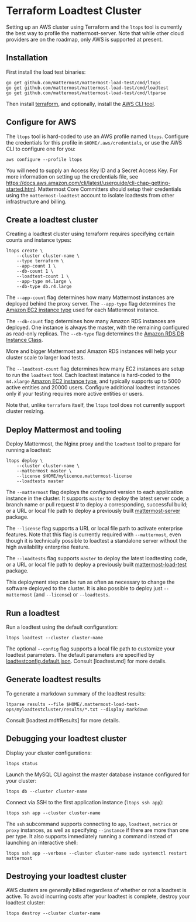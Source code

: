# Terraform Loadtest Cluster

Setting up an AWS cluster using Terraform and the `ltops` tool is currently the best way to profile the mattermost-server. Note that while other cloud providers are on the roadmap, only AWS is supported at present.

## Installation

First install the load test binaries:
```
go get github.com/mattermost/mattermost-load-test/cmd/ltops
go get github.com/mattermost/mattermost-load-test/cmd/loadtest
go get github.com/mattermost/mattermost-load-test/cmd/ltparse
```

Then install [terraform](https://www.terraform.io/intro/getting-started/install.html), and optionally, install the [AWS CLI tool](https://aws.amazon.com/cli/).

## Configure for AWS

The `ltops` tool is hard-coded to use an AWS profile named `ltops`. Configure the credentials for this profile in `$HOME/.aws/credentials`, or use the AWS CLI to configure one for you:
```
aws configure --profile ltops
```

You will need to supply an Access Key ID and a Secret Access Key. For more information on setting up the credentials file, see https://docs.aws.amazon.com/cli/latest/userguide/cli-chap-getting-started.html. Mattermost Core Committers should setup their credentials using the `mattermost-loadtest` account to isolate loadtests from other infrastructure and billing.

## Create a loadtest cluster

Creating a loadtest cluster using terraform requires specifying certain counts and instance types:
```
ltops create \
    --cluster cluster-name \
    --type terraform \
    --app-count 1 \
    --db-count 1 \
    --loadtest-count 1 \
    --app-type m4.large \
    --db-type db.r4.large
```

The `--app-count` flag determines how many Mattermost instances are deployed behind the proxy server. The `--app-type` flag determines the [Amazon EC2 instance type](https://aws.amazon.com/ec2/instance-types/) used for each Mattermost instance.

The `--db-count` flag determines how many Amazon RDS instances are deployed. One instance is always the master, with the remaining configured as read-only replicas. The `--db-type` flag determines the [Amazon RDS DB Instance Class](https://docs.aws.amazon.com/AmazonRDS/latest/UserGuide/Concepts.DBInstanceClass.html).

More and bigger Mattermost and Amazon RDS instances will help your cluster scale to larger load tests.

The `--loadtest-count` flag determines how many EC2 instances are setup to run the `loadtest` tool. Each loadtest instance is hard-coded to the `m4.xlarge` [Amazon EC2 instance type](https://aws.amazon.com/ec2/instance-types/), and typically supports up to 5000 active entities and 20000 users. Configure additional loadtest instances only if your testing requires more active entities or users.

Note that, unlike `terraform` itself, the `ltops` tool does not currently support cluster resizing.

## Deploy Mattermost and tooling

Deploy Mattermost, the Nginx proxy and the `loadtest` tool to prepare for running a loadtest:
```
ltops deploy \
    --cluster cluster-name \
    --mattermost master \
    --license $HOME/mylicence.mattermost-license 
    --loadtests master
```

The `--mattermost` flag deploys the configured version to each application instance in the cluster. It supports `master` to deploy the latest server code; a branch name or pull request # to deploy a corresponding, successful build; or a URL or local file path to deploy a previously built [mattermost-server](https://github.com/mattermost/mattermost-server) package.

The `--license` flag supports a URL or local file path to activate enterprise features. Note that this flag is currently required with `--mattermost`, even though it is technically possible to loadtest a standalone server without the high availability enterprise feature.

The `--loadtests` flag supports `master` to deploy the latest loadtesting code, or a URL or local file path to deploy a previously built [mattermost-load-test](https://github.com/mattermost/mattermost-load-test) package.

This deployment step can be run as often as necessary to change the software deployed to the cluster. It is also possible to deploy just `--mattermost` (and `--license`) or `--loadtests`.

## Run a loadtest

Run a loadtest using the default configuration:
```
ltops loadtest --cluster cluster-name
```

The optional `--config` flag supports a local file path to customize your loadtest parameters. The default parameters are specified by [loadtestconfig.default.json](../loadtestconfig.default.json). Consult [loadtest.md] for more details.

## Generate loadtest results

To generate a markdown summary of the loadtest results:
```
ltparse results --file $HOME/.mattermost-load-test-ops/myloadtestcluster/results/*.txt --display markdown
```

Consult [loadtest.md#Results] for more details.

## Debugging your loadtest cluster

Display your cluster configurations:
```
ltops status
```

Launch the MySQL CLI against the master database instance configured for your cluster:
```
ltops db --cluster cluster-name
```

Connect via SSH to the first application instance (`ltops ssh app`):
```
ltops ssh app --cluster cluster-name
```

The `ssh` subcommand supports connecting to `app`, `loadtest`, `metrics` or `proxy` instances, as well as specifying `--instance` if there are more than one per type. It also supports immediately running a command instead of launching an interactive shell:
```
ltops ssh app --verbose --cluster cluster-name sudo systemctl restart mattermost
```

## Destroying your loadtest cluster

AWS clusters are generally billed regardless of whether or not a loadtest is active. To avoid incurring costs after your loadtest is complete, destroy your loadtest cluster:
```
ltops destroy --cluster cluster-name
```
